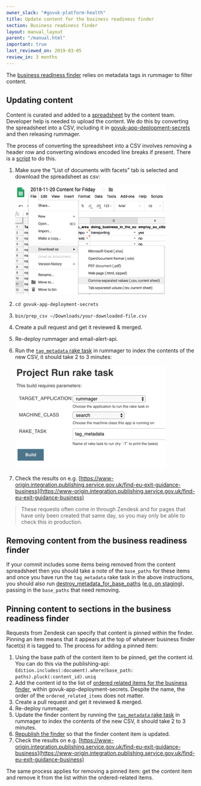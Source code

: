 ```yaml
---
owner_slack: "#govuk-platform-health"
title: Update content for the business readiness finder
section: Business readiness finder
layout: manual_layout
parent: "/manual.html"
important: true
last_reviewed_on: 2019-03-05
review_in: 3 months
---
```


The [business readiness finder][business-readiness-finder] relies on metadata tags in rummager to filter content.

## Updating content

Content is curated and added to a [spreadsheet][] by the content team. Developer help is needed to upload the content. We do this by converting the spreadsheet into a CSV, including it in [govuk-app-deplopment-secrets][govuk-app-deployment-secrets] and then releasing rummager.

The process of converting the spreadsheet into a CSV involves removing a header row and converting windows encoded line breaks if present.  There is a [script](https://github.com/alphagov/govuk-app-deployment-secrets/blob/master/bin/prep_csv) to do this.

1. Make sure the “List of documents with facets” tab is selected and download the spreadsheet as csv:

    ![download](images/download.png)

2. `cd govuk-app-deployment-secrets`
3. `bin/prep_csv ~/Downloads/your-downloaded-file.csv`
4. Create a pull request and get it reviewed & merged.
5. Re-deploy rummager and email-alert-api.
6. Run the [`tag_metadata` rake task][staging-rake-task] in rummager to index the contents of the new CSV, it should take 2 to 3 minutes:

    ![rake_task](images/rake.png)

7. Check the results on e.g. [https://www-origin.integration.publishing.service.gov.uk/find-eu-exit-guidance-business](https://www-origin.integration.publishing.service.gov.uk/find-eu-exit-guidance-business)

> These requests often come in through Zendesk and for pages that have only been created that same day, so you may only be able to check this in production.


## Removing content from the business readiness finder

If your commit includes some items being removed from the content spreadsheet then you should take a note of the `base_paths` for these items and once you have run the `tag_metadata` rake task in the above instructions, you should also run [destroy_metadata_for_base_paths][destroy-metadata] ([e.g. on staging][metadata-rake-task]), passing in the `base_paths` that need removing.

## Pinning content to sections in the business readiness finder

Requests from Zendesk can specify that content is pinned within the finder. Pinning an item means that it appears at the top of whatever business finder facet(s) it is tagged to. The process for adding a pinned item:

1. Using the base path of the content item to be pinned, get the content id. You can do this via the publishing-api:
```Edition.includes(:document).where(base_path: paths).pluck(:content_id).uniq```
2. Add the content id to the list of [ordered related items for the business finder](https://github.com/alphagov/govuk-app-deployment-secrets/blob/master/shared_config/find-eu-exit-guidance-business.yml#L222-L244), within govuk-app-deployment-secrets.  Despite the name, the order of the `ordered_related_items` does not matter.
3. Create a pull request and get it reviewed & merged.
4. Re-deploy rummager.
5. Update the finder content by running the [`tag_metadata` rake task][staging-rake-task] in rummager to index the contents of the new CSV, it should take 2 to 3 minutes.
6. [Republish the finder][republish_finder] so that the finder content item is updated.
7. Check the results on e.g. [https://www-origin.integration.publishing.service.gov.uk/find-eu-exit-guidance-business](https://www-origin.integration.publishing.service.gov.uk/find-eu-exit-guidance-business)

The same process applies for removing a pinned item: get the content item and remove it from the list within the ordered-related items.

[govuk-app-deployment-secrets]: https://github.com/alphagov/govuk-app-deployment-secrets
[destroy-metadata]: https://github.com/alphagov/rummager/blob/605b08bc96999b58d3a5eb57967ffc7a8de1e41c/lib/tasks/metadata_tagger.rake#L9
[metadata-rake-task]: https://deploy.staging.publishing.service.gov.uk/job/run-rake-task/parambuild/?TARGET_APPLICATION=rummager&MACHINE_CLASS=search&RAKE_TASK=destroy_metadata_for_base_paths
[business-readiness-finder]: https://www.gov.uk/find-eu-exit-guidance-business
[spreadsheet]: https://docs.google.com/spreadsheets/d/1bFSDYFT5fBpDQTvAeqw4j7QhYXTnFmDuGCLGDwx-wYk/edit#gid=372225498
[staging-rake-task]: https://deploy.staging.publishing.service.gov.uk/job/run-rake-task/parambuild/?TARGET_APPLICATION=rummager&MACHINE_CLASS=search&RAKE_TASK=tag_metadata
[republish_finder]: https://docs.publishing.service.gov.uk/manual/business-readiness-publish-changes.html#updating-the-business-readiness-finder
